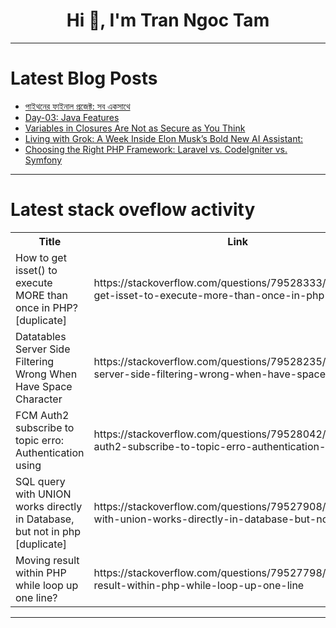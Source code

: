 <h1 align="center">Hi 👋, I'm Tran Ngoc Tam</h1>

---

# Latest Blog Posts 
<!-- BLOG-POST-LIST:START -->
- [পাইথনের ফাইনাল প্রজেক্ট: সব একসাথে](https://dev.to/shafiemoji/paaithner-phaainaal-prjektt-sb-eksaathe-1d8c)
- [Day-03: Java Features](https://dev.to/e00049/day-03-java-features-3md4)
- [Variables in Closures Are Not as Secure as You Think](https://dev.to/s1124yy/variables-in-closures-are-not-as-secure-as-you-think-539j)
- [Living with Grok: A Week Inside Elon Musk’s Bold New AI Assistant:](https://dev.to/devlinkstudios/living-with-grok-a-week-inside-elon-musks-bold-new-ai-assistant-26)
- [Choosing the Right PHP Framework: Laravel vs. CodeIgniter vs. Symfony](https://dev.to/ezeelive/choosing-the-right-php-framework-laravel-vs-codeigniter-vs-symfony-3223)
<!-- BLOG-POST-LIST:END -->

---

# Latest stack oveflow activity
<table>
  <tr><th>Title</th><th>Link</th></tr>
  <!-- STACKOVERFLOW:START --><tr><td>How to get isset&lpar;&rpar; to execute MORE than once in PHP? [duplicate]</td><td>https://stackoverflow.com/questions/79528333/how-to-get-isset-to-execute-more-than-once-in-php</td></tr><tr><td>Datatables Server Side Filtering Wrong When Have Space Character</td><td>https://stackoverflow.com/questions/79528235/datatables-server-side-filtering-wrong-when-have-space-character</td></tr><tr><td>FCM Auth2 subscribe to topic erro: Authentication using</td><td>https://stackoverflow.com/questions/79528042/fcm-auth2-subscribe-to-topic-erro-authentication-using</td></tr><tr><td>SQL query with UNION works directly in Database, but not in php [duplicate]</td><td>https://stackoverflow.com/questions/79527908/sql-query-with-union-works-directly-in-database-but-not-in-php</td></tr><tr><td>Moving result within PHP while loop up one line?</td><td>https://stackoverflow.com/questions/79527798/moving-result-within-php-while-loop-up-one-line</td></tr><!-- STACKOVERFLOW:END -->
</table>

---


